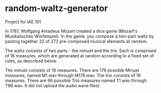 # random-waltz-generator
Project for IAE 101 

In 1787, Wolfgang Amadeus Mozart created a dice game (Mozart's Musikalisches Würfelspiel). In the game, you compose a two-part waltz by pasting together 32 of 272 pre-composed musical elements at random.

The waltz consists of two parts - the minuet and the trio. Each is comprised of 16 measures, which are generated at random according to a fixed set of rules, as described below.

The minuet consists of 16 measures. There are 176 possible Minuet measures, named M1.wav through M176.wav. The trio consists of 16 measures. There are 96 possible Trio measures named T1.wav through T96.wav. (I did not upload the audio wave files)
